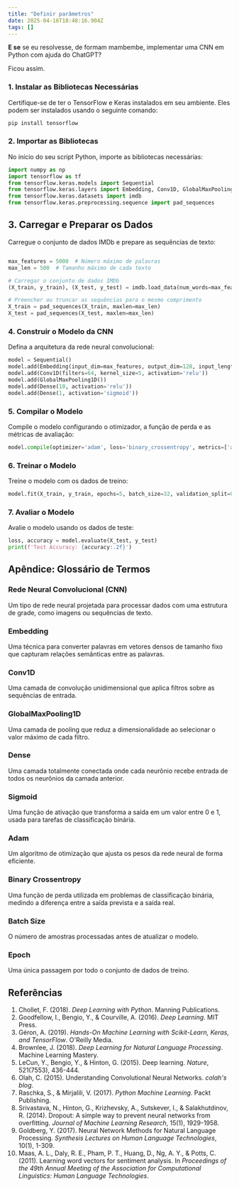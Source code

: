```yaml
---
title: "Definir parâmetros"
date: 2025-04-16T18:48:16.904Z
tags: []
---
```


**E se** se eu resolvesse, de formam mambembe, implementar uma CNN em Python com ajuda do ChatGPT?

Ficou assim.

### 1. Instalar as Bibliotecas Necessárias

Certifique-se de ter o TensorFlow e Keras instalados em seu ambiente. Eles podem ser instalados usando o seguinte comando:

```bash
pip install tensorflow
```

### 2. Importar as Bibliotecas

No início do seu script Python, importe as bibliotecas necessárias:

```python
import numpy as np
import tensorflow as tf
from tensorflow.keras.models import Sequential
from tensorflow.keras.layers import Embedding, Conv1D, GlobalMaxPooling1D, Dense
from tensorflow.keras.datasets import imdb
from tensorflow.keras.preprocessing.sequence import pad_sequences
```

## 3. Carregar e Preparar os Dados

Carregue o conjunto de dados IMDb e prepare as sequências de texto:

```python

max_features = 5000  # Número máximo de palavras
max_len = 500  # Tamanho máximo de cada texto

# Carregar o conjunto de dados IMDb
(X_train, y_train), (X_test, y_test) = imdb.load_data(num_words=max_features)

# Preencher ou truncar as sequências para o mesmo comprimento
X_train = pad_sequences(X_train, maxlen=max_len)
X_test = pad_sequences(X_test, maxlen=max_len)
```

### 4. Construir o Modelo da CNN

Defina a arquitetura da rede neural convolucional:

```python
model = Sequential()
model.add(Embedding(input_dim=max_features, output_dim=128, input_length=max_len))
model.add(Conv1D(filters=64, kernel_size=5, activation='relu'))
model.add(GlobalMaxPooling1D())
model.add(Dense(10, activation='relu'))
model.add(Dense(1, activation='sigmoid'))
```

### 5. Compilar o Modelo

Compile o modelo configurando o otimizador, a função de perda e as métricas de avaliação:

```python
model.compile(optimizer='adam', loss='binary_crossentropy', metrics=['accuracy'])
```

### 6. Treinar o Modelo

Treine o modelo com os dados de treino:

```python
model.fit(X_train, y_train, epochs=5, batch_size=32, validation_split=0.2)
```

### 7. Avaliar o Modelo

Avalie o modelo usando os dados de teste:

```python
loss, accuracy = model.evaluate(X_test, y_test)
print(f'Test Accuracy: {accuracy:.2f}')
```

## Apêndice: Glossário de Termos

### Rede Neural Convolucional (CNN)

Um tipo de rede neural projetada para processar dados com uma estrutura de grade, como imagens ou sequências de texto.

### Embedding

Uma técnica para converter palavras em vetores densos de tamanho fixo que capturam relações semânticas entre as palavras.

### Conv1D

Uma camada de convolução unidimensional que aplica filtros sobre as sequências de entrada.

### GlobalMaxPooling1D

Uma camada de pooling que reduz a dimensionalidade ao selecionar o valor máximo de cada filtro.

### Dense

Uma camada totalmente conectada onde cada neurônio recebe entrada de todos os neurônios da camada anterior.

### Sigmoid

Uma função de ativação que transforma a saída em um valor entre 0 e 1, usada para tarefas de classificação binária.

### Adam

Um algoritmo de otimização que ajusta os pesos da rede neural de forma eficiente.

### Binary Crossentropy

Uma função de perda utilizada em problemas de classificação binária, medindo a diferença entre a saída prevista e a saída real.

### Batch Size

O número de amostras processadas antes de atualizar o modelo.

### Epoch

Uma única passagem por todo o conjunto de dados de treino.

## Referências

1. Chollet, F. (2018). *Deep Learning with Python*. Manning Publications.
2. Goodfellow, I., Bengio, Y., & Courville, A. (2016). *Deep Learning*. MIT Press.
3. Géron, A. (2019). *Hands-On Machine Learning with Scikit-Learn, Keras, and TensorFlow*. O'Reilly Media.
4. Brownlee, J. (2018). *Deep Learning for Natural Language Processing*. Machine Learning Mastery.
5. LeCun, Y., Bengio, Y., & Hinton, G. (2015). Deep learning. *Nature*, 521(7553), 436-444.
6. Olah, C. (2015). Understanding Convolutional Neural Networks. *colah's blog*.
7. Raschka, S., & Mirjalili, V. (2017). *Python Machine Learning*. Packt Publishing.
8. Srivastava, N., Hinton, G., Krizhevsky, A., Sutskever, I., & Salakhutdinov, R. (2014). Dropout: A simple way to prevent neural networks from overfitting. *Journal of Machine Learning Research*, 15(1), 1929-1958.
9. Goldberg, Y. (2017). Neural Network Methods for Natural Language Processing. *Synthesis Lectures on Human Language Technologies*, 10(1), 1-309.
10. Maas, A. L., Daly, R. E., Pham, P. T., Huang, D., Ng, A. Y., & Potts, C. (2011). Learning word vectors for sentiment analysis. In *Proceedings of the 49th Annual Meeting of the Association for Computational Linguistics: Human Language Technologies*.